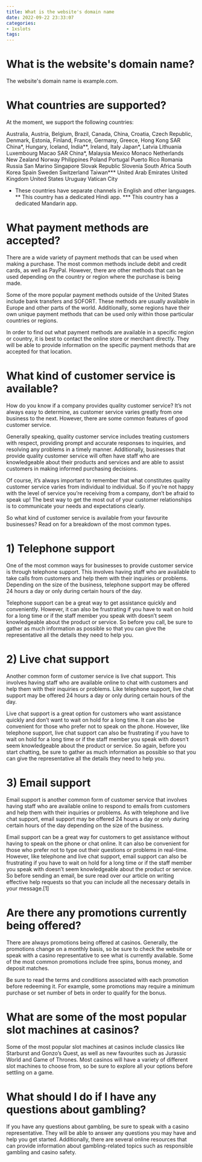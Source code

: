 ```yaml
---
title: What is the website's domain name
date: 2022-09-22 23:33:07
categories:
- 1xslots
tags:
---
```



#  What is the website's domain name?

The website's domain name is example.com.

#  What countries are supported?

At the moment, we support the following countries: 

Australia, Austria, Belgium, Brazil, Canada, China, Croatia, Czech Republic, Denmark, Estonia, Finland, France, Germany, Greece, Hong Kong SAR China*, Hungary, Iceland, India**, Ireland, Italy Japan*, Latvia Lithuania Luxembourg Macao SAR China*, Malaysia Mexico Monaco Netherlands New Zealand Norway Philippines Poland Portugal Puerto Rico Romania Russia San Marino Singapore Slovak Republic Slovenia South Africa South Korea Spain Sweden Switzerland Taiwan*** United Arab Emirates United Kingdom United States Uruguay Vatican City

* These countries have separate channels in English and other languages. 
** This country has a dedicated Hindi app. 
*** This country has a dedicated Mandarin app.

#  What payment methods are accepted?

There are a wide variety of payment methods that can be used when making a purchase. The most common methods include debit and credit cards, as well as PayPal. However, there are other methods that can be used depending on the country or region where the purchase is being made.

Some of the more popular payment methods outside of the United States include bank transfers and SOFORT. These methods are usually available in Europe and other parts of the world. Additionally, some regions have their own unique payment methods that can be used only within those particular countries or regions.

In order to find out what payment methods are available in a specific region or country, it is best to contact the online store or merchant directly. They will be able to provide information on the specific payment methods that are accepted for that location.

#  What kind of customer service is available?

How do you know if a company provides quality customer service? It’s not always easy to determine, as customer service varies greatly from one business to the next. However, there are some common features of good customer service.

Generally speaking, quality customer service includes treating customers with respect, providing prompt and accurate responses to inquiries, and resolving any problems in a timely manner. Additionally, businesses that provide quality customer service will often have staff who are knowledgeable about their products and services and are able to assist customers in making informed purchasing decisions.

Of course, it’s always important to remember that what constitutes quality customer service varies from individual to individual. So if you’re not happy with the level of service you’re receiving from a company, don’t be afraid to speak up! The best way to get the most out of your customer relationships is to communicate your needs and expectations clearly.

So what kind of customer service is available from your favourite businesses? Read on for a breakdown of the most common types.

#  1) Telephone support

One of the most common ways for businesses to provide customer service is through telephone support. This involves having staff who are available to take calls from customers and help them with their inquiries or problems. Depending on the size of the business, telephone support may be offered 24 hours a day or only during certain hours of the day.

Telephone support can be a great way to get assistance quickly and conveniently. However, it can also be frustrating if you have to wait on hold for a long time or if the staff member you speak with doesn’t seem knowledgeable about the product or service. So before you call, be sure to gather as much information as possible so that you can give the representative all the details they need to help you.

#  2) Live chat support

Another common form of customer service is live chat support. This involves having staff who are available online to chat with customers and help them with their inquiries or problems. Like telephone support, live chat support may be offered 24 hours a day or only during certain hours of the day.

Live chat support is a great option for customers who want assistance quickly and don’t want to wait on hold for a long time. It can also be convenient for those who prefer not to speak on the phone. However, like telephone support, live chat support can also be frustrating if you have to wait on hold for a long time or if the staff member you speak with doesn’t seem knowledgeable about the product or service. So again, before you start chatting, be sure to gather as much information as possible so that you can give the representative all the details they need to help you.

#  3) Email support

Email support is another common form of customer service that involves having staff who are available online to respond to emails from customers and help them with their inquiries or problems. As with telephone and live chat support, email support may be offered 24 hours a day or only during certain hours of the day depending on the size of the business.

Email support can be a great way for customers to get assistance without having to speak on the phone or chat online. It can also be convenient for those who prefer not to type out their questions or problems in real-time. However, like telephone and live chat support, email support can also be frustrating if you have to wait on hold for a long time or if the staff member you speak with doesn’t seem knowledgeable about the product or service. So before sending an email, be sure read over our article on writing effective help requests so that you can include all the necessary details in your message.[1]

#  Are there any promotions currently being offered?

There are always promotions being offered at casinos. Generally, the promotions change on a monthly basis, so be sure to check the website or speak with a casino representative to see what is currently available. Some of the most common promotions include free spins, bonus money, and deposit matches.

Be sure to read the terms and conditions associated with each promotion before redeeming it. For example, some promotions may require a minimum purchase or set number of bets in order to qualify for the bonus.

# What are some of the most popular slot machines at casinos?

Some of the most popular slot machines at casinos include classics like Starburst and Gonzo’s Quest, as well as new favourites such as Jurassic World and Game of Thrones. Most casinos will have a variety of different slot machines to choose from, so be sure to explore all your options before settling on a game.

# What should I do if I have any questions about gambling?

If you have any questions about gambling, be sure to speak with a casino representative. They will be able to answer any questions you may have and help you get started. Additionally, there are several online resources that can provide information about gambling-related topics such as responsible gambling and casino safety.
